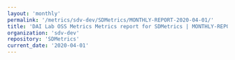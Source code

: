 ```yaml
---
layout: 'monthly'
permalink: '/metrics/sdv-dev/SDMetrics/MONTHLY-REPORT-2020-04-01/'
title: 'DAI Lab OSS Metrics Metrics report for SDMetrics | MONTHLY-REPORT-2020-04-01'
organization: 'sdv-dev'
repository: 'SDMetrics'
current_date: '2020-04-01'
---
```

